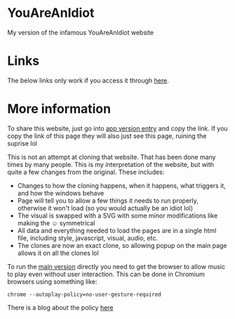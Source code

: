 # YouAreAnIdiot
My version of the infamous YouAreAnIdiot website

# Links
The below links only work if you access it through [here](https://anonymous1212144.github.io/YouAreAnIdiot/).

# More information
To share this website, just go into [app version entry](entry.html) and copy the link. If you copy the link of this page they will also just see this page, ruining the suprise lol

This is not an attempt at cloning that website. That has been done many times by many people. This is my interpretation of the website, but with quite a few changes from the original. These includes:
- Changes to how the cloning happens, when it happens, what triggers it, and how the windows behave
- Page will tell you to allow a few things it needs to run properly, otherwise it won't load (so you would actually be an idiot lol)
- The visual is swapped with a SVG with some minor modifications like making the ☺ symmetrical
- All data and everything needed to load the pages are in a single html file, including style, javascript, visual, audio, etc.
- The clones are now an exact clone, so allowing popup on the main page allows it on all the clones lol

To run the [main version](idiot.html) directly you need to get the browser to allow music to play even without user interaction. This can be done in Chromium browsers using something like:

`chrome --autoplay-policy=no-user-gesture-required`

There is a blog about the policy [here](https://goo.gl/xX8pDD)
